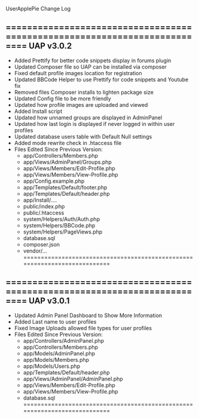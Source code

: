 UserApplePie Change Log

==========================================================================
					UAP v3.0.2
--------------------------------------------------------------------------
- Added Prettify for better code snippets display in forums plugin
- Updated Composer file so UAP can be installed via composer
- Fixed default profile images location for registration 
- Updated BBCode Helper to use Prettify for code snippets and Youtube fix
- Removed files Composer installs to lighten package size
- Updated Config file to be more friendly
- Updated how profile images are uploaded and viewed
- Added Install script
- Updated how unnamed groups are displayed in AdminPanel
- Updated how last login is displayed if never logged in within user profiles
- Updated database users table with Default Null settings
- Added mode rewrite check in .htaccess file
- Files Edited Since Previous Version:
	- app/Controllers/Members.php
	- app/Views/AdminPanel/Groups.php
	- app/Views/Members/Edit-Profile.php
	- app/Views/Members/View-Profile.php
	- app/Config.example.php
	- app/Templates/Default/footer.php
	- app/Templates/Default/header.php
	- app/Install/....
	- public/index.php
	- public/.htaccess
	- system/Helpers/Auth/Auth.php
	- system/Helpers/BBCode.php
	- system/Helpers/PageViews.php 
	- database.sql
	- composer.json
	- vendor/...
==========================================================================

==========================================================================
					UAP v3.0.1
--------------------------------------------------------------------------
- Updated Admin Panel Dashboard to Show More Information
- Added Last name to user profiles
- Fixed Image Uploads allowed file types for user profiles
- Files Edited Since Previous Version:
	- app/Controllers/AdminPanel.php
	- app/Controllers/Members.php
	- app/Models/AdminPanel.php
	- app/Models/Members.php
	- app/Models/Users.php
	- app/Templates/Default/header.php
	- app/Views/AdminPanel/AdminPanel.php
	- app/Views/Members/Edit-Profile.php
	- app/Views/Members/View-Profile.php
	- database.sql
==========================================================================